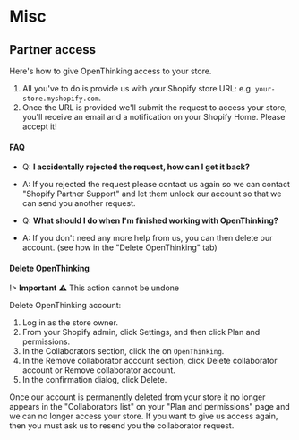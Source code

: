 # Misc

## Partner access
Here's how to give OpenThinking access to your store.

1. All you've to do is provide us with your Shopify store URL: e.g. `your-store.myshopify.com`.
1. Once the URL is provided we'll submit the request to access your store, you'll receive an email and a notification on your Shopify Home. Please accept it!

<!-- tabs:start -->
#### **FAQ**

- Q: __I accidentally rejected the request, how can I get it back?__
- A: If you rejected the request please contact us again so we can contact "Shopify Partner Support" and let them unlock our account so that we can send you another request.


- Q: __What should I do when I'm finished working with OpenThinking?__
- A: If you don't need any more help from us, you can then delete our account. (see how in the "Delete OpenThinking" tab)

#### **Delete OpenThinking**

!> **Important** ⚠️ This action cannot be undone

Delete OpenThinking account:
1. Log in as the store owner.
1. From your Shopify admin, click Settings, and then click Plan and permissions.
1. In the Collaborators section, click the on `OpenThinking`.
1. In the Remove collaborator account section, click Delete collaborator account or Remove collaborator account.
1. In the confirmation dialog, click Delete.


Once our account is permanently deleted from your store it no longer appears in the "Collaborators list" on your "Plan and permissions" page and we can no longer access your store. If you want to give us access again, then you must ask us to resend you the collaborator request.
<!-- tabs:end -->
